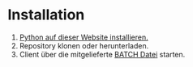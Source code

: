 # Installation
1. [Python auf dieser Website installieren.](https://www.python.org/downloads/)
2. Repository klonen oder herunterladen.
3. Client über die mitgelieferte [BATCH Datei](youtube_downloader.bat) starten.